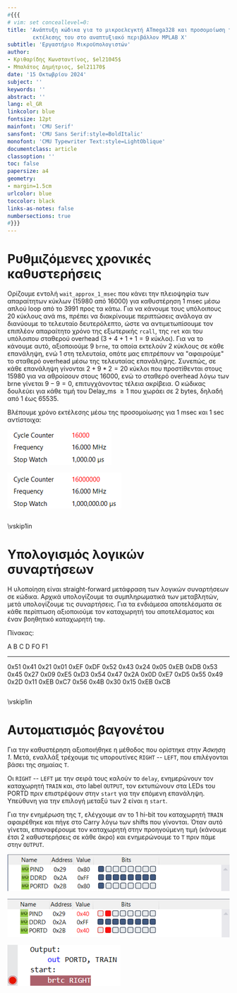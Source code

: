 ```yaml
---
#{{{
# vim: set conceallevel=0:
title: 'Ανάπτυξη κώδικα για το μικροελεγκτή ATmega328 και προσομοίωση της 
        εκτέλεσης του στο αναπτυξιακό περιβάλλον MPLAB X'
subtitle: 'Εργαστήριο Μικροϋπολογιστών'
author:
- Κριθαρίδης Κωνσταντίνος, $el21045$
- Μπαλάτος Δημήτριος, $el21170$
date: '15 Οκτωβρίου 2024'
subject: ''
keywords: ''
abstract: ''
lang: el_GR
linkcolor: blue
fontsize: 12pt
mainfont: 'CMU Serif'
sansfont: 'CMU Sans Serif:style=BoldItalic'
monofont: 'CMU Typewriter Text:style=LightOblique'
documentclass: article
classoption: ''
toc: false
papersize: a4
geometry:
- margin=1.5cm
urlcolor: blue
toccolor: black
links-as-notes: false
numbersections: true
#}}}
---
```


# Ρυθμιζόμενες χρονικές καθυστερήσεις
Ορίζουμε εντολή `wait_approx_1_msec` που κάνει την πλειοψηφία των απαραίτητων κύκλων (15980 από 16000) για καθυστέρηση $1$ msec μέσω απλού loop από το 3991 προς τα κάτω. Για να κάνουμε τους υπόλοιπους 20 κύκλους ανά ms, πρέπει να διακρίνουμε περιπτώσεις ανάλογα αν διανύουμε το τελευταίο δευτερόλεπτο, ώστε να αντιμετωπίσουμε τον επιπλέον απαραίτητο χρόνο της εξωτερικής `rcall`, της `ret` και του υπόλοιπου σταθερού overhead ($3 + 4 + 1 + 1 = 9$ κύκλοι). Για να το κάνουμε αυτό, αξιοποιούμε 9 `brne`, τα οποία εκτελούν 2 κύκλους σε κάθε επανάληψη, ενώ 1 στη τελευταία, οπότε μας επιτρέπουν να "αφαιρούμε" το σταθερό overhead μέσω της τελευταίας επανάληψης. Συνεπώς, σε κάθε επανάληψη γίνονται $2 + 9*2 = 20$ κύκλοι που προστίθενται στους $15980$ για να αθροίσουν στους $16000$, ενώ το σταθερό overhead λόγω των brne γίνεται $9 - 9 = 0$, επιτυγχάνοντας τέλεια ακρίβεια. Ο κώδικας δουλεύει για κάθε τιμή του Delay_ms $\geq 1$ που χωράει σε 2 bytes, δηλαδή από 1 έως 65535.  

Βλέπουμε χρόνο εκτέλεσης μέσω της προσομοίωσης για $1$ msec και $1$ sec αντίστοιχα:

![Χρονομέτρηση καθυστέρησης $1$ msec](Ex1_1/Screenshots/1ms.png)

![Χρονομέτρηση καθυστέρησης $1$ sec](Ex1_1/Screenshots/1s.png)

```asm {source=Ex1_1/Ex1/main.asm}
```

\vskip1in

# Υπολογισμός λογικών συναρτήσεων
Η υλοποίηση είναι straight-forward μετάφραση των λογικών συναρτήσεων σε κώδικα. Αρχικά υπολογίζουμε τα συμπληρωματικά των μεταβλητών, μετά υπολογίζουμε τις συναρτήσεις. Για τα ενδιάμεσα αποτελέσματα σε κάθε περίπτωση αξιοποιούμε τον καταχωρητή του αποτελέσματος και έναν βοηθητικό καταχωρητή `tmp`.

Πίνακας:

  A       B      C      D     FO       F1 
------ ------ ------ ------ ------- -------
 0x51   0x41   0x21   0x01   0xEF    0xDF 
 0x52   0x43   0x24   0x05   0xEB    0xDB 
 0x53   0x45   0x27   0x09   0xE5    0xD3 
 0x54   0x47   0x2A   0x0D   0xE7    0xD5 
 0x55   0x49   0x2D   0x11   0xEB    0xC7 
 0x56   0x4Β   0x30   0x15   0xEB    0xCB 

```asm {source=Ex1_2/Ex2/main.asm}
```

\vskip1in

# Αυτοματισμός βαγονέτου
Για την καθυστέρηση αξιοποιήθηκε η μέθοδος που ορίστηκε στην *Άσκηση 1*. Μετά, εναλλάξ τρέχουμε τις υπορουτίνες `RIGHT` -- `LEFT`, που επιλέγονται βάσει της σημαίας `Τ`.

Οι `RIGHT` -- `LEFT` με την σειρά τους καλούν το `delay`, ενημερώνουν τον καταχωρητή `TRAIN` και, στο label `OUTPUT`, τον εκτυπώνουν στα LEDs του PORTD πριν επιστρέψουν στην `start` για την επόμενη επανάληψη. Υπεύθυνη για την επιλογή μεταξύ των 2 είναι η `start`.

Για την ενημέρωση της `T`, ελέγχουμε αν το 1 hi-bit του καταχωρητή `TRAIN` αφαιρέθηκε και πήγε στο Carry λόγω των shifts που γίνονται. Όταν αυτό γίνεται, επαναφέρουμε τον καταχωρητή στην προηγούμενη τιμή (κάνουμε έτσι 2 καθυστερήσεις σε κάθε άκρο) και ενημερώνουμε το `T` πριν πάμε στην `OUTPUT`.

![Αρχική κατάσταση](Ex1_3/Screenshots/initial.png)

![Κατάσταση μετά από 1 επανάληψη](Ex1_3/Screenshots/after_1_iter.png)

![Μέσω αυτού του breakpoint μπορούμε να πάρουμε τα screenshots](Ex1_3/Screenshots/breakpoint_just_after_output.png)

```asm {source=Ex1_3/Ex3/main.asm}
```
